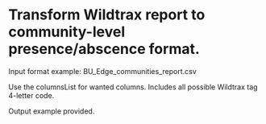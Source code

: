 # Transform Wildtrax report to community-level presence/abscence format.

Input format example: BU_Edge_communities_report.csv

Use the columnsList for wanted columns. Includes all possible Wildtrax tag 4-letter code.

Output example provided.